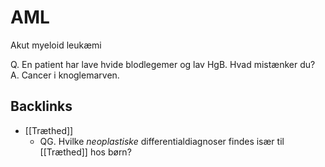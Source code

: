# AML
Akut myeloid leukæmi

Q. En patient har lave hvide blodlegemer og lav HgB. Hvad mistænker du?
A. Cancer i knoglemarven.

## Backlinks
* [[Træthed]]
	* QG. Hvilke *neoplastiske* differentialdiagnoser findes især til [[Træthed]] hos børn?

<!-- #anki/tag/med/Hematology -->

<!-- {BearID:80B4AAB2-802D-428B-B012-C4389C55E181-27697-000062DEC4CA13DF} -->
